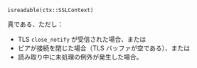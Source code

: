 ```
isreadable(ctx::SSLContext)
```

真である、ただし：

  * TLS `close_notify` が受信された場合、または
  * ピアが接続を閉じた場合（TLS バッファが空である）、または
  * 読み取り中に未処理の例外が発生した場合。
